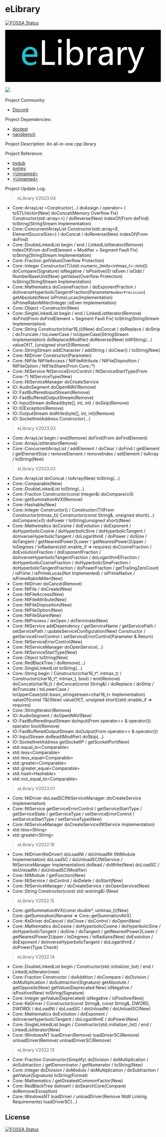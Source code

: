 # eLibrary
[![FOSSA Status](https://app.fossa.com/api/projects/git%2Bgithub.com%2Fldgeng%2FeLibrary.svg?type=shield)](https://app.fossa.com/projects/git%2Bgithub.com%2Fldgeng%2FeLibrary?ref=badge_shield)


![](Scroll.png)

![](https://img.shields.io/badge/License-Apache%202.0-red.svg)

Project Community:
+ [Discord](https://discord.gg/ejYKQZpxkx)

Project Dependencies:
+ [doctest](https://github.com/doctest/doctest)
+ [nanobench](https://github.com/martinus/nanobench)

Project Description: An all-in-one cpp library

Project Reference:
+ [pydub](https://github.com/jiaaro/pydub)
+ [sympy](https://github.com/sympy/sympy)
+ [\<Unnamed>](https://blog.csdn.net/code4101/article/details/38705155)
+ [\<Unnamed>](https://www.cnblogs.com/CocoonFan/p/3164221.html)

Project Update Log:
> eLibrary V2023.04
- Core::ArrayList ~Constructor(...) doAssign / operator= / toSTLVector(New) doConcat(Memory Overflow Fix) Constructor(std::array\<>) / doReverse(New) indexOf(From doFind) toString(StringStream Implementation)
- Core::ConcurrentArrayList Constructor(std::array\<E, ElementSourceSize>) / doConcat / doReverse(New) indexOf(From doFind)
- Core::DoubleLinkedList begin / end / LinkedListIterator(Remove) indexOf(From doFindElement + Modifier + Segment Fault Fix) toString(StringStream Implementation)
- Core::Fraction getValue(Overflow Protection)
- Core::Integer Constructor(T)(std::numeric_limits<intmax_t>::min()) doCompare(Signature) isNegative / isPositive(0) isEven / isOdd / NumberBaseUnit(New) getValue(Overflow Protection) toString(StringStream Implementation)
- Core::Mathematics doCosineFraction / doExponentFraction / doInverseHyperbolicTangentFraction(Parameter`NumberPrecision`) getAbsolute(New) isPrimeLucas(Implementation) isPrimeRabinMiller(Integer::isEven Implementation)
- Core::Object ~Constructor(New)
- Core::SingleLinkedList begin / end / LinkedListIterator(Remove) doFind(From doFindElement + Segment Fault Fix) toString(StringStream Implementation)
- Core::String Constructor(char16_t)(New) doConcat / doReplace / doStrip / doTruncate / toLowerCase / toUpperCase(StringStream Implementation) doReplace(Modifier) doReverse(New) toWString(...) valueOf(T, \[unsigned short])(Remove)
- Core::StringStream addCharacter / addString / doClear() / toString(New)
- Core::NtDriver Constructor(Parameter)
- Core::NtFile NtFileAccess / NtFileAttribute / NtFileDisposition / NtFileOption / NtFileShare(From Core::*)
- Core::NtService NtServiceErrorControl / NtServiceStartType(From Core::*) NtServiceType(New)
- Core::NtServiceManager doCreateService
- IO::AudioSegment doOpenWAV(Remove)
- IO::FastBufferedInputStream(Remove)
- IO::FastBufferedOutputStream(Remove)
- IO::InputStream doRead(byte[], int, int) / doSkip(Remove)
- IO::IOException(Remove)
- IO::OutputStream doWrite(byte[], int, int)(Remove)
- IO::SocketInetAddress Constructor(...)
> eLibrary V2023.03
- Core::ArrayList begin / end(Remove) doFind(From doFindElement)
- Core::ArrayListIterator(Remove)
- Core::ConcurrentArrayList / addElement / doClear / doFind / getElement / getElementSize / removeElement / removeIndex / setElement / toArray / toString(New)
> eLibrary V2023.02
- Core::ArrayList doConcat / toArray(New) toString(...)
- Core::Comparable(New)
- Core::DoubleLinkedList toString(...)
- Core::Fraction Constructor(const Integer&) doCompare(±0)
- Core::getSummationAVX(Remove)
- Core::Hashable(New)
- Core::Integer Constructor() / Constructor(T)(From Constructor(intmax_t)) Constructor(const String&, unsigned short)(...) doCompare(±0) doPower / toString(unsigned short)(New)
- Core::Mathematics doCosine / doEvolution / doExponent / doHyperbolicCosine / doHyperbolicSine / doHyperbolicTangent / doInverseHyperbolicTangent / doLogarithmE / doPower / doSine / doTangent / getNearestPower2Lower / getNearestPower2Upper / toDegrees / toRadians(std::enable_if => requires) doCosineFraction / doEvolutionFraction / doExponentFraction / doInverseHyperbolicTangentFraction / doLogarithmEFraction / doHyperbolicCosineFraction / doHyperbolicSineFraction / doHyperbolicTangentFraction / doPowerFraction / getTrailingZeroCount / isPrime / isPrimeLucas(Not Implemented) / isPrimeNative / isPrimeRabinMiller(New)
- Core::NtDriver doCancel(Remove)
- Core::NtFile / doCreate(New)
- Core::NtFileAccess(New)
- Core::NtFileAttribute(New)
- Core::NtFileDisposition(New)
- Core::NtFileOption(New)
- Core::NtFileShare(New)
- Core::NtProcess / doOpen / doTerminate(New)
- Core::NtService addDependency / getServiceName / getServicePath / setServicePath / updateServiceConfiguration(New) Constructor / getServiceErrorControl / setServiceErrorControl(Parameter & Return)
- Core::NtServiceErrorControl(New)
- Core::NtServiceManager doOpenService(...)
- Core::NtServiceStartType(New)
- Core::Object toString(New)
- Core::RedBlackTree / doRemove(...)
- Core::SingleLinkedList toString(...)
- Core::String begin / Constructor(char16_t*, intmax_t) / Constructor(char16_t*, intmax_t, bool) / end(Remove) doConcat(char16_t) / doConcat(const String&) / doReplace / doStrip / doTruncate / toLowerCase / toUpperCase(std::basic_stringstream<char16_t> Implementation) valueOf(const T&)(New) valueOf(T, unsigned short)(std::enable_if => requires)
- Core::StringIterator(Remove)
- IO::AudioSegment / doOpenWAV(New)
- IO::FastBufferedInputStream doInput(From operator>> & operator()) operator bool(Remove)
- IO::FastBufferedOutputStream doOutput(From operator<< & operator())
- IO::InputStream doRead(Modifier) doSkip(...)
- IO::SocketInetAddress getSocketIP / getSocketPort(New)
- std::equal_to\<Comparable>
- std::less\<Comparable>
- std::less_equal\<Comparable>
- std::greater\<Comparable>
- std::greater_equal\<Comparable>
- std::hash\<Hashable>
- std::not_equal_to\<Comparable>
>eLibrary V2023.01
- Core::NtDriver doLoadSC(NtServiceManager::doCreateService Implementation)
- Core::NtService getServiceErrorControl / getServiceStartType / getServiceState / getServiceType / setServiceErrorControl / setServiceStartType / setServiceType(New)
- Core::NtServiceManager doCreateService(NtService Implementation)
- std::less\<String>
- std::greater\<String>
>eLibrary V2022.16
- Core::NtDriver(KeDriver) doLoadNt / doUnloadNt (NtModule Implementation) doLoadSC / doUnloadSC(NtService / NtServiceManager Implementation) doRead / doWrite(New) doLoadSC / doUnloadNt / doUnloadSC(Modifier)
- Core::NtModule / getFunction(New)
- Core::NtService / doControl / doDelete / doStart(New)
- Core::NtServiceManager / doCreateService / doOpenService(New)
- Core::String Constructor(const std::wstring&) (New)
>eLibrary V2022.15
- Core::getSummationAVX(const double*, uintmax_t)(New) Core::getSummation(Rename => Core::getSummationAVX)
- Core::KeDriver doCancel / doClose / doControl / doOpen(New)
- Core::Mathematics doCosine / doHyperbolicCosine / doHyperbolicSine / doHyperbolicTangent / doSine / doTangent / getNearestPower2Lower / getNearestPower2Upper / toDegrees / toRadians(New) doEvolution / doExponent / doInverseHyperbolicTangent / doLogarithmE / doPower(Type Check)
>eLibrary V2022.14
- Core::DoubleLinkedList begin / Constructor(std::initializer_list) / end / LinkedListIterator(new)
- Core::Fraction Constructor / doAddition / doCompare / doDivision / doMultiplication / doSubtraction(Signature) getAbsolute / getOpposite(New) getValue(Deprecated New) isNegative / isPositive(New) toString(Signature)
- Core::Integer getValue(Deprecated) isNegative / isPositive(New)
- Core::KeDriver / Constructor(const String&, const String&, DWORD, DWORD) / doLoadNt / doLoadSC / doUnloadNt / doUnloadSC(New)
- Core::Mathematics doEvolution / doExponent / doInverseHyperbolicTangent / doLogarithmE / doPower(New)
- Core::SingleLinkedList begin / Constructor(std::initializer_list) / end / LinkedListIterator(New)
- Core::WindowsNT loadDriver(Remove) loadDriverSC(Remove) unloadDriver(Remove) unloadDriverSC(Remove)
>eLibrary V2022.13
- Core::Fraction Constructor(Simplify) doDivision / doMultiplication / doSubtraction / getDenominator / getNumerator / toString(New)
- Core::Integer doDivision / doModulo / doMultiplication / doSubtraction / getValue(Signature) toString(Format)
- Core::Mathematics / getGreatestCommonFactor(New)
- Core::RedBlackTree doInsert / doSearchCore(Compare) doRemove(Exception)
- Core::WindowsNT loadDriver / unloadDriver(Remove Ntdll Linking Requirements) loadDriverSC(...)


## License
[![FOSSA Status](https://app.fossa.com/api/projects/git%2Bgithub.com%2Fldgeng%2FeLibrary.svg?type=large)](https://app.fossa.com/projects/git%2Bgithub.com%2Fldgeng%2FeLibrary?ref=badge_large)